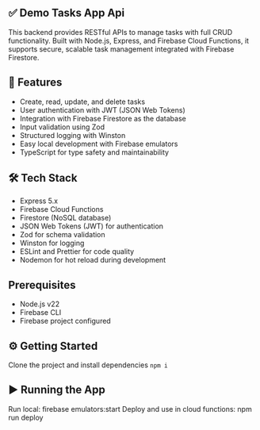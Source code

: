## ✅ Demo Tasks App Api
This backend provides RESTful APIs to manage tasks with full CRUD functionality. Built with Node.js, Express, and Firebase Cloud Functions, it supports secure, scalable task management integrated with Firebase Firestore.

## 🚀 Features
- Create, read, update, and delete tasks
- User authentication with JWT (JSON Web Tokens)
- Integration with Firebase Firestore as the database
- Input validation using Zod
- Structured logging with Winston
- Easy local development with Firebase emulators
- TypeScript for type safety and maintainability

## 🛠 Tech Stack
- Express 5.x
- Firebase Cloud Functions
- Firestore (NoSQL database)
- JSON Web Tokens (JWT) for authentication
- Zod for schema validation
- Winston for logging
- ESLint and Prettier for code quality
- Nodemon for hot reload during development

## Prerequisites
- Node.js v22
- Firebase CLI
- Firebase project configured
  
## ⚙️ Getting Started
Clone the project and install dependencies `npm i`

## ▶️ Running the App
Run local: firebase emulators:start 
Deploy and use in cloud functions: npm run deploy
